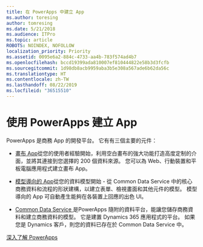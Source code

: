 ```yaml
---
title: 在 PowerApps 中建立 App
ms.author: toresing
author: tomresing
ms.date: 5/21/2018
ms.audience: ITPro
ms.topic: article
ROBOTS: NOINDEX, NOFOLLOW
localization_priority: Priority
ms.assetid: 0095e6a2-884c-4733-aa4b-783f574ad4b7
ms.openlocfilehash: bccd19399ada810007ef810444822e58b3d3fcfb
ms.sourcegitcommit: 1d98db8acb9959aba3b5e308a567ade6b62da56c
ms.translationtype: HT
ms.contentlocale: zh-TW
ms.lasthandoff: 08/22/2019
ms.locfileid: "36515510"
---
```

# <a name="create-apps-with-powerapps"></a>使用 PowerApps 建立 App

PowerApps 是商務 App 的開發平台。 它有有三個主要的元件： 
  
- [畫布 App](https://go.microsoft.com/fwlink/?linkid=874495)從您的使用者經驗開始，利用空白畫布的強大功能打造高度定制的介面，並將其連接到您選擇的 200 個資料來源。 您可以為 Web、行動裝置和平板電腦應用程式建立畫布 App。 
    
- [模型導向的 App](https://go.microsoft.com/fwlink/?linkid=874496)從您的資料模型開始 - 從 Common Data Service 中的核心商務資料和流程的形狀建構，以建立表單、檢視畫面和其他元件的模型。 模型導向的 App 可自動產生能夠在各裝置上回應的出色 UI。 
    
- [Common Data Service ](https://go.microsoft.com/fwlink/?linkid=874497) 是PowerApps 隨附的資料平台，能讓您儲存商務資料和建立商務資料的模型。 它是建置 Dynamics 365 應用程式的平台。 如果您是 Dynamics 客戶，則您的資料已存在於 Common Data Service 中。 
    
[深入了解 PowerApps](https://go.microsoft.com/fwlink/?linkid=874498)
  

